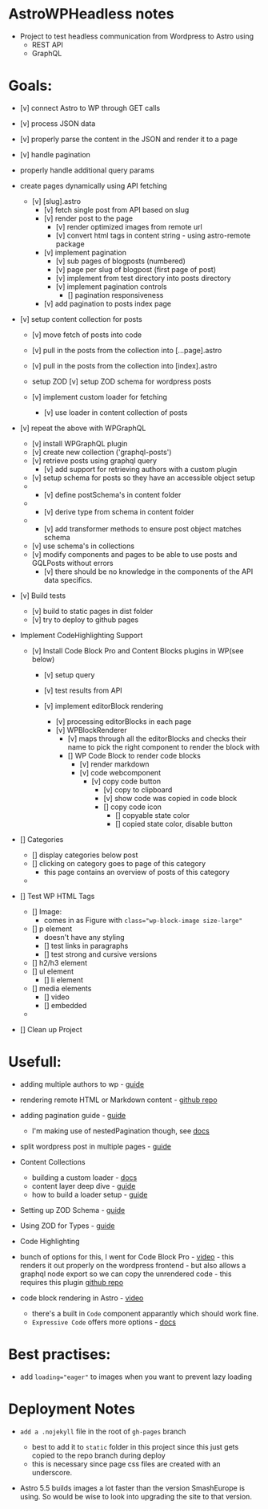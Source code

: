 # AstroWPHeadless notes
- Project to test headless communication from Wordpress to Astro using 
  - REST API
  - GraphQL

# Goals:
- [v] connect Astro to WP through GET calls
- [v] process JSON data
- [v] properly parse the content in the JSON and render it to a page
- [v] handle pagination
- properly handle additional query params

- create pages dynamically using API fetching
  - [v] [slug].astro 
    - [v] fetch single post from API based on slug
    - [v] render post to the page
      - [v] render optimized images from remote url
      - [v] convert html tags in content string - using astro-remote package
    - [v] implement pagination
      - [v] sub pages of blogposts (numbered) 
      - [v] page per slug of blogpost (first page of post)
      - [v] implement from test directory into posts directory
      - [v] implement pagination controls
        - [] pagination responsiveness
    - [v] add pagination to posts index page
      
- [v] setup content collection for posts
  - [v] move fetch of posts into code
  - [v] pull in the posts from the collection into [...page].astro
  - [v] pull in the posts from the collection into [index].astro
  - setup ZOD
    [v] setup ZOD schema for wordpress posts

  - [v] implement custom loader for fetching
    - [v] use loader in content collection of posts


- [v] repeat the above with WPGraphQL
  - [v] install WPGraphQL plugin
  - [v] create new collection ('graphql-posts')
  - [v] retrieve posts using graphql query
    - [v] add support for retrieving authors with a custom plugin
  - [v] setup schema for posts so they have an accessible object setup
  - - [v] define postSchema's in content folder
  - - [v] derive type from schema in content folder
  - - [v] add transformer methods to ensure post object matches schema
  - [v] use schema's in collections
  - [v] modify components and pages to be able to use posts and GQLPosts without errors
    - [v] there should be no knowledge in the components of the API data specifics.
  

- [v] Build tests
  - [v] build to static pages in dist folder
  - [v] try to deploy to github pages

- Implement CodeHighlighting Support
  - [v] Install Code Block Pro and Content Blocks plugins in WP(see below)
    - [v] setup query
    - [v] test results from API
     
    - [v] implement editorBlock rendering
      - [v] processing editorBlocks in each page
      - [v] WPBlockRenderer
        - [v] maps through all the editorBlocks and checks their name to pick the right component to render the block with
        - [] WP Code Block to render code blocks
          - [v] render markdown
          - [v] code webcomponent  
            - [v] copy code button
              - [v] copy to clipboard 
              - [v] show code was copied in code block
              - [] copy code icon
                - [] copyable state color
                - [] copied state color, disable button

- [] Categories
  - [] display categories below post
  - [] clicking on category goes to page of this category
    - this page contains an overview of posts of this category
  - 

- [] Test WP HTML Tags
  - [] Image: 
    - comes in as Figure with `class="wp-block-image size-large"`
  - [] p element
    - doesn't have any styling
    - [] test links in paragraphs
    - [] test strong and cursive versions
  - [] h2/h3 element
  - [] ul element
    - []  li element
  - [] media elements
    - [] video
    - [] embedded
  - 



- [] Clean up Project
 



# Usefull:
- adding multiple authors to wp - [guide](https://rankmath.com/blog/add-multiple-authors-for-posts/)

- rendering remote HTML or Markdown content - [github repo](https://github.com/natemoo-re/astro-remote) 

- adding pagination guide - [guide](https://fullstackdigital.io/blog/headless-wordpress-with-astro-part-2-pagination-and-tags-support/)
  - I'm making use of nestedPagination though, see [docs](https://docs.astro.build/en/guides/routing/#nested-pagination)

- split wordpress post in multiple pages - [guide](https://www.wpbeginner.com/wp-tutorials/how-to-split-wordpress-posts-into-multiple-pages/)

- Content Collections
  - building a custom loader - [docs](https://docs.astro.build/en/guides/content-collections/)
  - content layer deep dive - [guide](https://astro.build/blog/content-layer-deep-dive/)
  - how to build a loader setup - [guide](https://nuro.dev/posts/how_to_build_an_astro_collection_loader/)

- Setting up ZOD Schema - [guide](https://andrewkepson.com/blog/headless-wordpress/build-time-astro-content-layer-api/)
- Using ZOD for Types - [guide](https://www.allthingstypescript.dev/p/using-zod-schemas-as-source-of-truth)

- Code Highlighting
- bunch of options for this, I went for Code Block Pro - [video](https://www.youtube.com/watch?v=gvYWfY4jrnc)
      - this renders it out properly on the wordpress frontend 
      - but also allows a graphql node export so we can copy the unrendered code 
        - this requires this plugin [github repo](https://github.com/wpengine/wp-graphql-content-blocks?tab=readme-ov-file)
- code block rendering in Astro - [video](https://www.youtube.com/watch?v=47qChv5YKOs)
  - there's a built in `Code` component apparantly which should work fine.
  - `Expressive Code` offers more options - [docs](https://expressive-code.com/key-features/code-component/)

# Best practises:
- add `loading="eager"` to images when you want to prevent lazy loading

# Deployment Notes
- `add a .nojekyll` file in the root of `gh-pages` branch
  - best to add it to `static` folder in this project since this just gets copied to the repo branch during deploy
  - this is necessary since page css files are created with an underscore.

- Astro 5.5 builds images a lot faster than the version SmashEurope is using. So would be wise to look into upgrading the site to that version.



